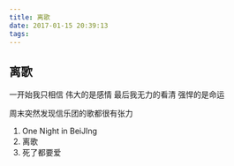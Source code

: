 ```yaml
---
title: 离歌
date: 2017-01-15 20:39:13
tags:
---
```


## 离歌

一开始我只相信   伟大的是感情
最后我无力的看清  强悍的是命运


周末突然发现信乐团的歌都很有张力

1. One Night in BeiJIng
2. 离歌
3. 死了都要爱

